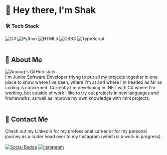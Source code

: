 # 🚀 Hey there, I'm Shak
### 🛠️ Tech Stack
![C#](https://img.shields.io/badge/c%23-%23239120.svg?style=for-the-badge&logo=c-sharp&logoColor=white)
![Python](https://img.shields.io/badge/python-3670A0?style=for-the-badge&logo=python&logoColor=ffdd54)
![HTML5](https://img.shields.io/badge/html5-%23E34F26.svg?style=for-the-badge&logo=html5&logoColor=white)
![CSS3](https://img.shields.io/badge/css3-%231572B6.svg?style=for-the-badge&logo=css3&logoColor=white)
![TypeScript](https://shields.io/badge/TypeScript-3178C6?logo=TypeScript&logoColor=FFF&style=flat-square)
<br><br>

## 🦦 About Me
![Anurag's GitHub stats](https://github-readme-stats.vercel.app/api?username=mechakdotdev&count_private=true&show_icons=true&theme=onedark)
<br>
I'm Junior Software Developer triyng to put all my projects together in one place to show where I've been, where I'm at and where I'm headed as far as coding is concerned. Currently I'm developing in .NET with C# where I'm working, but outside of work I like to try out projects in new languages and frameworks, as well as improve my own knowledge with mini projects.
<br><br>

## 📧 Contact Me
Check out my LinkedIn for my professional career or for my personal journey as a coder head over to my Instagram (which is a work in progress). <br><br>
[![Social Badge](https://img.shields.io/badge/LinkedIn-0077B5?style=for-the-badge&logo=linkedin&logoColor=white)](https://www.linkedin.com/in/mechak-holondo/) 
[![Instagram](https://img.shields.io/badge/shakdotdev-%23E4405F.svg?style=for-the-badge&logo=Instagram&logoColor=white)](https://www.instagram.com/chakdotdev/) <br>
